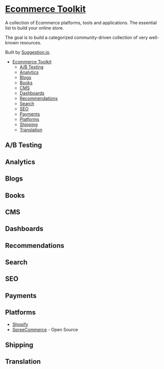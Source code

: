 # <a href="http://www.ecommerce-toolkit.com">Ecommerce Toolkit</a>

A collection of Ecommerce platforms, tools and applications. The essential list to build your online store.

The goal is to build a categorized community-driven collection of very well-known resources.

Built by [Suggestion.io](https://www.suggestion.io).

* [Ecommerce Toolkit](#ecommerce-toolkit)
  * [A/B Testing](#ab-testing)
  * [Analytics](#analytics)
  * [Blogs](#blogs)
  * [Books](#books)
  * [CMS](#cms)
  * [Dashboards](#dashboards)
  * [Recommendations](#recommendations)
  * [Search](#search)
  * [SEO](#seo)
  * [Payments](#payments)
  * [Platforms](#platforms)
  * [Shipping](#shipping)
  * [Translation](#translation)

## A/B Testing

## Analytics

## Blogs

## Books

## CMS

## Dashboards

## Recommendations

## Search

## SEO

## Payments

## Platforms
* [Shopify](https://www.shopify.com)
* [SpreeCommerce](https://spreecommerce.com) - Open Source

## Shipping

## Translation
